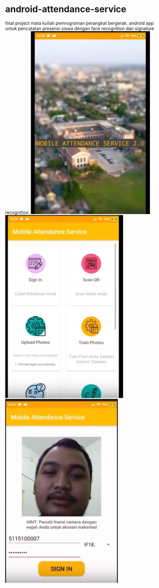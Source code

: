# android-attendance-service
final project mata kuliah pemrograman perangkat bergerak.
android app untuk pencatatan presensi siswa dengan face recognition dan signature recognition.
![alt text](https://raw.githubusercontent.com/karyoutomoo/android-attendance-service/master/Capture.JPG)
![alt text](https://raw.githubusercontent.com/karyoutomoo/android-attendance-service/master/Capture2.JPG)
![alt text](https://raw.githubusercontent.com/karyoutomoo/android-attendance-service/master/Capture3.JPG)
